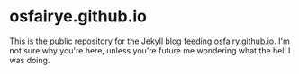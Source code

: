 # osfairye.github.io
This is the public repository for the Jekyll blog feeding osfairy.github.io. I'm not sure why you're here, unless you're future me wondering what the hell I was doing.
